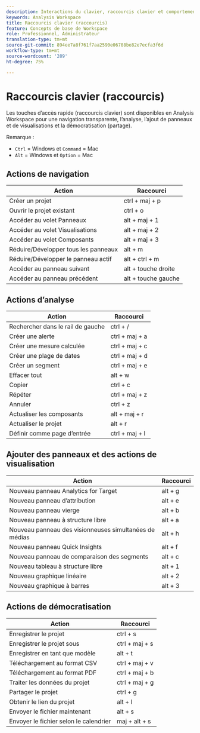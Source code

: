 ```yaml
---
description: Interactions du clavier, raccourcis clavier et comportements pointer-cliquer dans Analysis Workspace.
keywords: Analysis Workspace
title: Raccourcis clavier (raccourcis)
feature: Concepts de base de Workspace
role: Professionnel, Administrateur
translation-type: tm+mt
source-git-commit: 894ee7a8f761f7aa2590e06708be82e7ecfa3f6d
workflow-type: tm+mt
source-wordcount: '289'
ht-degree: 75%

---
```



# Raccourcis clavier (raccourcis)

Les touches d’accès rapide (raccourcis clavier) sont disponibles en Analysis Workspace pour une navigation transparente, l’analyse, l’ajout de panneaux et de visualisations et la démocratisation (partage).

Remarque :
* `Ctrl` = Windows et  `Command` = Mac
* `Alt` = Windows et  `Option` = Mac

## Actions de navigation

| Action | Raccourci |
| --- | --- |
| Créer un projet | ctrl + maj + p |
| Ouvrir le projet existant | ctrl + o |
| Accéder au volet Panneaux | alt + maj + 1 |
| Accéder au volet Visualisations | alt + maj + 2 |
| Accéder au volet Composants | alt + maj + 3 |
| Réduire/Développer tous les panneaux | alt + m |
| Réduire/Développer le panneau actif | alt + ctrl + m |
| Accéder au panneau suivant | alt + touche droite |
| Accéder au panneau précédent | alt + touche gauche |

## Actions d’analyse

| Action | Raccourci |
| --- | --- |
| Rechercher dans le rail de gauche | ctrl + / |
| Créer une alerte | ctrl + maj + a |
| Créer une mesure calculée | ctrl + maj + c |
| Créer une plage de dates | ctrl + maj + d |
| Créer un segment | ctrl + maj + e |
| Effacer tout | alt + w |
| Copier | ctrl + c |
| Répéter | ctrl + maj + z |
| Annuler | ctrl + z |
| Actualiser les composants | alt + maj + r |
| Actualiser le projet | alt + r |
| Définir comme page d’entrée | ctrl + maj + l |

## Ajouter des panneaux et des actions de visualisation

| Action | Raccourci |
| ---|---|
| Nouveau panneau Analytics for Target | alt + g |
| Nouveau panneau d’attribution | alt + e |
| Nouveau panneau vierge | alt + b |
| Nouveau panneau à structure libre | alt + a |
| Nouveau panneau des visionneuses simultanées de médias | alt + h |
| Nouveau panneau Quick Insights | alt + f |
| Nouveau panneau de comparaison des segments | alt + c |
| Nouveau tableau à structure libre | alt + 1 |
| Nouveau graphique linéaire | alt + 2 |
| Nouveau graphique à barres | alt + 3 |

## Actions de démocratisation

| Action | Raccourci |
| --- | --- |
| Enregistrer le projet | ctrl + s |
| Enregistrer le projet sous | ctrl + maj + s |
| Enregistrer en tant que modèle | alt + t |
| Téléchargement au format CSV | ctrl + maj + v |
| Téléchargement au format PDF | ctrl + maj + b |
| Traiter les données du projet | ctrl + maj + g |
| Partager le projet | ctrl + g |
| Obtenir le lien du projet | alt + l |
| Envoyer le fichier maintenant | alt + s |
| Envoyer le fichier selon le calendrier | maj + alt + s |
